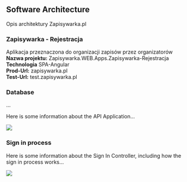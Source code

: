 ## Software Architecture

Opis architektury Zapisywarka.pl



### **Zapisywarka - Rejestracja**   
Aplikacja przeznaczona do organizacji zapisów przez organizatorów   
**Nazwa projektu:** Zapisywarka.WEB.Apps.Zapisywarka-Rejestracja  
**Technologia** SPA-Angular  
**Prod-Url:** zapisywarka.pl   
**Test-Url:** test.zapisywarka.pl 

### Database
...

Here is some information about the API Application...

![](embed:Components)

### Sign in process

Here is some information about the Sign In Controller, including how the sign in process works...

![](embed:SignIn)